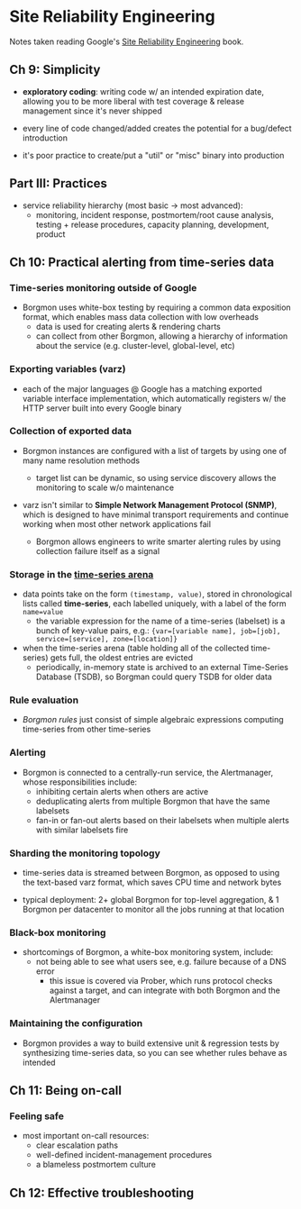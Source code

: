 # Site Reliability Engineering

Notes taken reading Google's [Site Reliability Engineering](https://landing.google.com/sre/) book.

## Ch 9: Simplicity

* __exploratory coding__: writing code w/ an intended expiration date, allowing you to be more liberal with test coverage & release management since it's never shipped

* every line of code changed/added creates the potential for a bug/defect introduction

* it's poor practice to create/put a "util" or "misc" binary into production

## Part III: Practices

* service reliability hierarchy (most basic -> most advanced):
  - monitoring, incident response, postmortem/root cause analysis, testing + release procedures, capacity planning, development, product

## Ch 10: Practical alerting from time-series data

### Time-series monitoring outside of Google

* Borgmon uses white-box testing by requiring a common data exposition format, which enables mass data collection with low overheads
  - data is used for creating alerts & rendering charts
  - can collect from other Borgmon, allowing a hierarchy of information about the service (e.g. cluster-level, global-level, etc)

### Exporting variables (varz)

* each of the major languages @ Google has a matching exported variable interface implementation, which automatically registers w/ the HTTP server built into every Google binary

### Collection of exported data

* Borgmon instances are configured with a list of targets by using one of many name resolution methods
  - target list can be dynamic, so using service discovery allows the monitoring to scale w/o maintenance

* varz isn't similar to __Simple Network Management Protocol (SNMP)__, which is designed to have minimal transport requirements and continue working when most other network applications fail
  - Borgmon allows engineers to write smarter alerting rules by using collection failure itself as a signal

### Storage in the [time-series arena](https://landing.google.com/sre/book/chapters/practical-alerting.html#fig_structure_of_timeseries)

* data points take on the form `(timestamp, value)`, stored in chronological lists called __time-series__, each labelled uniquely, with a label of the form `name=value`
  - the variable expression for the name of a time-series (labelset) is a bunch of key-value pairs, e.g.:
    `{var=[variable name], job=[job], service=[service], zone=[location]}`
* when the time-series arena (table holding all of the collected time-series) gets full, the oldest entries are evicted
  - periodically, in-memory state is archived to an external Time-Series Database (TSDB), so Borgman could query TSDB for older data

### Rule evaluation

* _Borgmon rules_ just consist of simple algebraic expressions computing time-series from other time-series

### Alerting

* Borgmon is connected to a centrally-run service, the Alertmanager, whose responsibilities include:
  - inhibiting certain alerts when others are active
  - deduplicating alerts from multiple Borgmon that have the same labelsets
  - fan-in or fan-out alerts based on their labelsets when multiple alerts with similar labelsets fire

### Sharding the monitoring topology

* time-series data is streamed between Borgmon, as opposed to using the text-based varz format, which saves CPU time and network bytes

* typical deployment: 2+ global Borgmon for top-level aggregation, & 1 Borgmon per datacenter to monitor all the jobs running at that location

### Black-box monitoring

* shortcomings of Borgmon, a white-box monitoring system, include:
  - not being able to see what users see, e.g. failure because of a DNS error
    + this issue is covered via Prober, which runs protocol checks against a target, and can integrate with both Borgmon and the Alertmanager

### Maintaining the configuration

* Borgmon provides a way to build extensive unit & regression tests by synthesizing time-series data, so you can see whether rules behave as intended

## Ch 11: Being on-call

### Feeling safe

* most important on-call resources:
  - clear escalation paths
  - well-defined incident-management procedures
  - a blameless postmortem culture

## Ch 12: Effective troubleshooting
